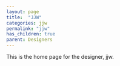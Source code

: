```yaml
---
layout: page
title:  "JJW"
categories: jjw
permalink: "jjw"
has_children: true
parent: Designers
---
```

This is the home page for the designer, jjw.
